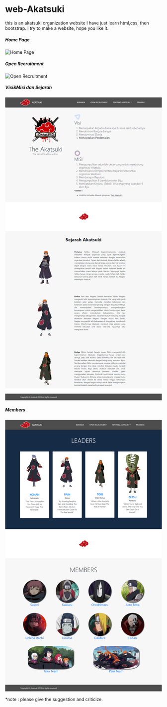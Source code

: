 # web-Akatsuki
this is an akatsuki organization website
I have just learn html,css, then bootstrap. I try to make a website, hope you like it.



##### Home Page
![Home Page](./preview/landing-page.png)

##### Open Recruitment
![Open Recruitment](./preview/open-recruitman.png)

##### Visi&Misi dan Sejarah
![Visi&Misi dan Sejarah](./preview/visi_sejarah.png)

##### Members
![Members](./preview/members.png)


*note :
please give the suggestion and criticize.
